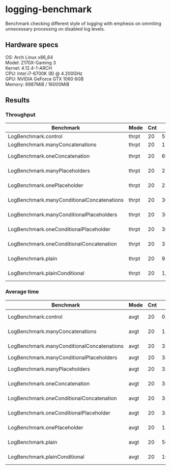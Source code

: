 # logging-benchmark

Benchmark checking different style of logging with emphesis on ommiting unnecessary processing on disabled log levels.

## Hardware specs

OS: Arch Linux x86_64  
Model: Z170X-Gaming 3  
Kernel: 4.12.4-1-ARCH  
CPU: Intel i7-6700K (8) @ 4.200GHz  
GPU: NVIDIA GeForce GTX 1060 6GB  
Memory: 6987MiB / 16000MiB  

## Results

### Throughput

| Benchmark                                  | Mode  | Cnt | Score            | Error              | Units |
|--------------------------------------------|-------|-----|------------------|--------------------|-------|
| LogBenchmark.control                       | thrpt | 20  | 598,288.09       | ±     23599.418    | ops/s |
| LogBenchmark.manyConcatenations            | thrpt | 20  | 17,436,507.11    | ±     691385.969   | ops/s |
| LogBenchmark.oneConcatenation              | thrpt | 20  | 69,953,873.45    | ±     2765668.873  | ops/s |
| LogBenchmark.manyPlaceholders              | thrpt | 20  | 252,526,488.49   | ±     5668439.671  | ops/s |
| LogBenchmark.onePlaceholder                | thrpt | 20  | 255,301,157.36   | ±     4491132.276  | ops/s |
| LogBenchmark.manyConditionalConcatenations | thrpt | 20  | 305,563,348.03   | ±     6788568.738  | ops/s |
| LogBenchmark.manyConditionalPlaceholders   | thrpt | 20  | 306,108,301.81   | ±     7705621.850  | ops/s |
| LogBenchmark.oneConditionalPlaceholder     | thrpt | 20  | 307,892,817.73   | ±     6539062.424  | ops/s |
| LogBenchmark.oneConditionalConcatenation   | thrpt | 20  | 313,076,821.34   | ±     4229229.723  | ops/s |
| LogBenchmark.plain                         | thrpt | 20  | 929,108,731.86   | ±     21306675.160 | ops/s |
| LogBenchmark.plainConditional              | thrpt | 20  | 1,047,982,909.10 | ±     19078044.519 | ops/s |

### Average time

| Benchmark                                  | Mode  | Cnt | Score            | Error              | Units |
|--------------------------------------------|-------|-----|------------------|--------------------|-------|
| LogBenchmark.control                       | avgt  | 20  | 0.953            | ±     43.233       | ns/op |
| LogBenchmark.manyConcatenations            | avgt  | 20  | 1.093            | ±     1.979        | ns/op |
| LogBenchmark.manyConditionalConcatenations | avgt  | 20  | 3.107            | ±     0.104        | ns/op |
| LogBenchmark.manyConditionalPlaceholders   | avgt  | 20  | 3.159            | ±     0.05         | ns/op |
| LogBenchmark.manyPlaceholders              | avgt  | 20  | 3.246            | ±     0.073        | ns/op |
| LogBenchmark.oneConcatenation              | avgt  | 20  | 3.267            | ±     0.259        | ns/op |
| LogBenchmark.oneConditionalConcatenation   | avgt  | 20  | 3.865            | ±     0.031        | ns/op |
| LogBenchmark.oneConditionalPlaceholder     | avgt  | 20  | 3.933            | ±     0.049        | ns/op |
| LogBenchmark.onePlaceholder                | avgt  | 20  | 12.981           | ±     0.076        | ns/op |
| LogBenchmark.plain                         | avgt  | 20  | 56.932           | ±     0.019        | ns/op |
| LogBenchmark.plainConditional              | avgt  | 20  | 1673.349         | ±     0.015        | ns/op |
